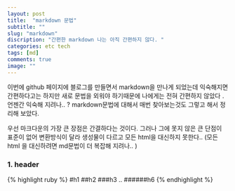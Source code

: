 ```yaml
---
layout: post
title:  "markdown 문법"
subtitle: ""
slug: "markdown" 
discription: "간편한 markdown 나는 아직 간편하지 않다. "
categories: etc tech
tags: [md]
comments: true
image: ""
---
```

이번에 github 페이지에 블로그를 만들면서 
markdown을 만나게 되었는데 
익숙해지면 간편하다고는 하지만 새로 문법을 외워야 하기때문에
나에게는 전혀 간편하지 않았다 . 
언젠간 익숙해 지려나.. ? 
markdown문법에 대해서 매번 찾아보는것도 그렇고 해서 정리해 보았다. 

 우선 마크다운의 가장 큰 장점은 간결하다는 것이다. 
 그러나 그에 못지 않은 큰 단점이 표준이 없어 변환방식이 달라 생성물이 다르고 모든 html을 대신하지 못한다.. 
 (모든 html 을 대신하려면  md문법이 더 복잡해 지려나.. )

### 1. header 
<div class="row">
<div class="col-sm-6">
{% highlight ruby %}
#h1
##h2
###h3
..
######h6
{% endhighlight %}
</div>
<div class="col-sm-6">
</div>
</div>